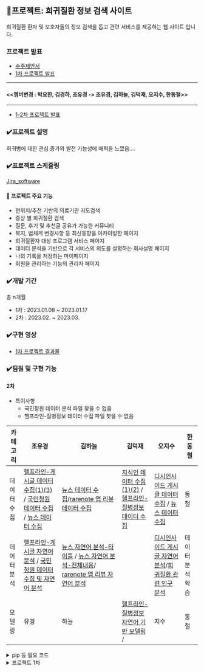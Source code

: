 
## 📃프로젝트: 희귀질환 정보 검색 사이트
희귀질환 환자 및 보호자들의 정보 검색을 돕고 관련 서비스를 제공하는 웹 사이트 입니다.

### 프로젝트 발표
- [수주제안서](https://drive.google.com/file/d/-1YmUQKVRzeXReqGQ6nQSMrjkwI1SmuzNg/view?usp=drive_link)
- [1차 프로젝트 발표](https://docs.google.com/presentation/d/1YTpxuy2uYwYFA3kO9mQ3rrTPeRXCOuXx8J9yCxwjoxQ/edit#slide=id.p9)
-----
#### <<멤버변경 : 박요한, 김경하, 조유경  -> 조유경, 김하늘, 김덕재, 오지수, 한동철>>
-----
- [1-2차 프로젝트 발표](https://docs.google.com/presentation/d/10ToEiSMfQi9CtyLagILXsOWYHhO6hikPNPoPLa_-MuY/edit)


### ✔️프로젝트 설명
희귀병에 대한 관심 증가와 발전 가능성에 매력을 느꼈음....

### ✔️프로젝트 스케줄링

[Jira_software](https://kdj0712.atlassian.net/jira/software/projects/RDS/boards/3/timeline?selectedIssue=RDS-50)

#### 📌 프로젝트 주요 기능
- 현위치/추천 기반의 의료기관 지도검색
- 증상 별 희귀질환 검색
- 질문, 후기 및 추천글 공유가 가능한 커뮤니티
- 복지, 법체계 변경사항 등 최신동향을 아카이빙한 페이지
- 희귀질환자 대상 프로그램 서비스 페이지 
- 데이터 분석을 기반으로 각 서비스의 의도를 설명하는 회사설명 페이지
- 나의 기록을 저장하는 마이페이지
- 회원을 관리하는 기능의 관리자 페이지

### ✔️개발 기간
총 n개월

- 1차 : 2023.01.08 ~ 2023.01.17
- 2차 : 2023.02. ~ 2023.03.

### ✔️구현 영상

- [1차 프로젝트 결과물](https://www.youtube.com/watch?v=3PTxsHhATEk)
   
### ✔️팀원 및 구현 기능

#### 2차
- 특이사항 
  - 국민청원 데이터 분석 파일 찾을 수 없음
  - 헬프라인-질병정보 데이터 수집 파일 찾을 수 없음

|카테고리|조유경|김하늘|김덕재|오지수|한동철|
|--|--|--|--|--|--|
|데이터수집|[헬프라인-게시글 데이터 수집(1)](./data/selenium/Helpline.py)[(3)](./data/selenium/helpline_support.py) / [국민청원 데이터 수집]() / [뉴스 데이터 수집](./data/selenium/naver_news_scrapping_healthjosun.py)|[뉴스 데이터 수집](./data/selenium/naver_news_scrapping_yunhab.py)/[rarenote 앱 리뷰 데이터 수집](./data/selenium/rarenote_review.py) |[지식인 데이터 수집(1)](./data/selenium/naver_kin_rare_diseases.py)[(2)](./data/selenium/naver_kin_symptom.py) / [헬프라인-질병정보 데이터 수집](./data/selenium/Helpline_info.py)|[디시인사이드 게시글 데이터 수집](./data/selenium/dcinside_subfunction.py) / [뉴스 데이터 수집](./data/selenium/naver_news_scrapping_komedi.py)|동철|
|데이터분석|[헬프라인-게시글 자연어 분석](https://nbviewer.org/github/kdj0712/teamKim1/blob/main/data/Helpline.ipynb) / [국민청원 데이터 수집 및 자연어 분석]()|[뉴스 자연어 분석-타이틀](https://nbviewer.org/github/kdj0712/teamKim1/blob/main/data/news_rare_disease-title.ipynb) / [뉴스 자연어 분석-전체내용](https://nbviewer.org/github/kdj0712/teamKim1/blob/main/data/news_rare_disease.ipynb)/ [rarenote 앱 리뷰 자연어 분석](https://nbviewer.org/github/kdj0712/teamKim1/blob/main/data/sky_rarenote.ipynb)||[디시인사이드 게시글 자연어 분석](https://nbviewer.org/https://github.com/kdj0712/teamKim1/blob/main/data/dcinside.ipynb)/[희귀질환 관련 인구 분석](https://nbviewer.org/github/kdj0712/teamKim1/blob/main/data/kosis_population.ipynb)|데이터 분석 학습|
|모델링|유경|하늘|[헬프라인-질병정보 자연어 기반 모델링](https://nbviewer.org/github/kdj0712/teamKim1/blob/main/data/search_insite.ipynb) /|지수|동철|


<details>
    <summary>pip 등 필요 코드</summary>

#### CLI with Dockerfile and compose.xml : duration 150.4s
```
~$ docker-compose up -d --build

~$ docker-compose build
~$ docker-compose up -d

~$ docker-compose down
~$ docker-compose up -d  # reRun
```
#### samples
- connect mongodb : [samples\sample_mongodb_connection.ipynb](./samples/sample_mongodb_connection.ipynb)



```
~$ pip install fastapi uvicorn jinja2
~$ pip install python-multipart
~$ pip install beanie
~$ pip install pydantic
~$ pip install pydantic-settings
~$ pip install pydantic[email]
~$ pip install python-dotenv
~$ pip install transformers
~$ pip install torch
~$ pip install tensorflow
~$ pip install --upgrade jupyter ipywidgets
```




</details>





<details>
<summary>프로젝트 1차</summary>

프로젝트명 :RDS
프로젝트 기간: 2023.01.08~2023.01.17

||이름|담당|
|--|--|--|
|1|박요한|PM|
|2|조유경|만능|
|3|김경하|만능|


## 마일스톤
|시작날짜|업무|기간|완료여부|
|--|--|--|--|
|01.10|기획 1차 종합|1d|완|
||업무 분장|당일|완|
|01.11|페이지 프론트 기본 틀 제작|2d|완|
||벡엔드 구상|1d|완|
|01.12|로그인페이지 기본잡기|1d|완|
||로그인 데이터베이스 테스트|1d|완|
||프론트, 데이터베이스 연결 및 확인|1d|완|
|01.13|[질병 데이터 크롤링 제작](https://github.com/entangelk/study_gatheringdatas/blob/main/docs/selenium/disease_save.py)|1d|완|
|01.14|데이터 베이스 더미 제작 및 점검|1d|완|
|01.15|질병 검색 페이지 제작|2d|완|
||페이지네이션 적용|1d|완|
||질병 검색 페이지 데이터베이스 연결|1d|완|
|01.16|유저 데이터베이스, 로그인 회원가입 연결|2d|완|
|01.17|최종 확인(테스트 케이스 작성)|1d||
||각종 문서 작업|1d||



## 주요 파일 리스트
### html
|구분|위치|설명|비고|
|--|--|--|--|
|user|[mainpage.html](./templates/mainpage.html)|메인페이지||
||[login.html](./templates/user/user_login.html)|로그인|ID,PW 유효성 포함|
||[join.html](./templates/user/user_join.html)|회원가입|ID,email 유효성 포함|
||[infosearch.html](./templates/user/user_infosearch.html)|회원정보찾기|email 유효성 포함|
||[privacypolicy.html](./templates/user/user_privacypolicy.html)|약관페이지||
|search|[raredisease.html](./templates/search/search_raredisease.html)|희귀질환 리스트||
|other|[FAQ.html](./templates/other/other_FAQ.html)|FAQ||
||[QnA.html](./templates/other/other_QnA.html)|QnA|게시글 읽기, 쓰기|
|manag|[manager.html](./templates/manag/manag_manager.html)|관리자 페에지|QnA 댓글 작성, 삭제|

### py
|구분|위치|설명|비고|
|--|--|--|--|
|라우트|[mainpage.py](./mainpage.py)|메인페이지 라우트||
||[user.py](./route/user.py)|user하위 라우트||
||[search.py](./route/search.py)|정보찾기 하위 라우트||
||[manag.py](./route/manag.py)|관리자 하위 라우트||
||[other.py](./route/other.py)|기타 하위 라우트||
|컨넥터|[connection.py](./database/connection.py)|서버 컨넥터||
|모델|[member.py](./models/member.py)|user 스키마 모델||
||[QnA.py](./route/QnA.py)|QnA 스키마 모델||
||[FAQ.py](./route/FAQ.py)|FAQ 스키마 모델||
||[disease.py](./route/disease.py)|질병정보 스키마 모델||



</details>









